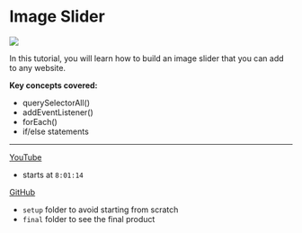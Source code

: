 # Image Slider

![](https://www.freecodecamp.org/news/content/images/size/w1000/2021/03/image-slider.png)

In this tutorial, you will learn how to build an image slider that you can add to any website.

**Key concepts covered:**

- querySelectorAll()
- addEventListener()
- forEach()
- if/else statements

---
[YouTube](https://www.youtube.com/watch?v=3PHXvlpOkf4&t=28874s)
- starts at `8:01:14`

[GitHub](https://github.com/john-smilga/javascript-basic-projects/tree/master/15-slider)
- `setup` folder to avoid starting from scratch
- `final` folder to see the final product